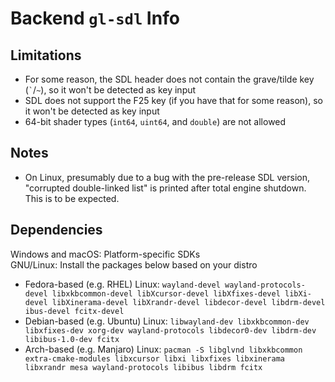 # Backend `gl-sdl` Info

## Limitations
* For some reason, the SDL header does not contain the grave/tilde key (`` ` ``/`~`), so it won't be detected as key input
* SDL does not support the F25 key (if you have that for some reason), so it won't be detected as key input
* 64-bit shader types (`int64`, `uint64`, and `double`) are not allowed

## Notes
* On Linux, presumably due to a bug with the pre-release SDL version, "corrupted double-linked list" is printed after total engine shutdown. This is to be expected.

## Dependencies
Windows and macOS: Platform-specific SDKs  
GNU/Linux: Install the packages below based on your distro
* Fedora-based (e.g. RHEL) Linux: `wayland-devel wayland-protocols-devel libxkbcommon-devel libXcursor-devel libXfixes-devel libXi-devel libXinerama-devel libXrandr-devel libdecor-devel libdrm-devel ibus-devel fcitx-devel`
* Debian-based (e.g. Ubuntu) Linux: `libwayland-dev libxkbcommon-dev libxfixes-dev xorg-dev wayland-protocols libdecor0-dev libdrm-dev libibus-1.0-dev fcitx`
* Arch-based (e.g. Manjaro) Linux: `pacman -S libglvnd libxkbcommon extra-cmake-modules libxcursor libxi libxfixes libxinerama libxrandr mesa wayland-protocols libibus libdrm fcitx`
